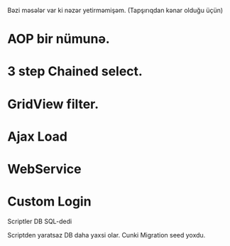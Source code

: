 
Bəzi məsələr var ki nəzər yetirməmişəm. (Tapşırıqdan kənar olduğu üçün)


# AOP bir nümunə.
# 3 step Chained select. 
# GridView filter. 
# Ajax Load
# WebService
# Custom Login

Scriptler DB SQL-dedi

Scriptden yaratsaz DB daha yaxsi olar. Cunki Migration seed yoxdu.

